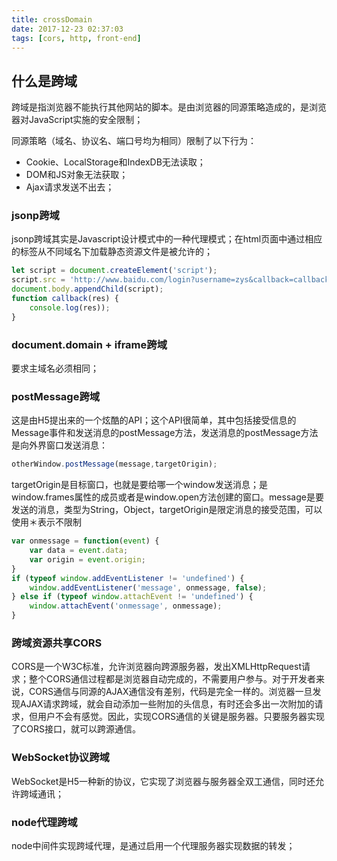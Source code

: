 ```yaml
---
title: crossDomain
date: 2017-12-23 02:37:03
tags: [cors, http, front-end]
---
```

## 什么是跨域
跨域是指浏览器不能执行其他网站的脚本。是由浏览器的同源策略造成的，是浏览器对JavaScript实施的安全限制；

同源策略（域名、协议名、端口号均为相同）限制了以下行为：
* Cookie、LocalStorage和IndexDB无法读取；
* DOM和JS对象无法获取；
* Ajax请求发送不出去；

<!--more-->

### jsonp跨域
jsonp跨域其实是Javascript设计模式中的一种代理模式；在html页面中通过相应的标签从不同域名下加载静态资源文件是被允许的；
```javascript
let script = document.createElement('script');
script.src = 'http://www.baidu.com/login?username=zys&callback=callback';
document.body.appendChild(script);
function callback(res) {
    console.log(res));
}
```

### document.domain + iframe跨域
要求主域名必须相同；

### postMessage跨域
这是由H5提出来的一个炫酷的API；这个API很简单，其中包括接受信息的Message事件和发送消息的postMessage方法，发送消息的postMessage方法是向外界窗口发送消息：
```javascript
otherWindow.postMessage(message,targetOrigin);
```
targetOrigin是目标窗口，也就是要给哪一个window发送消息；是window.frames属性的成员或者是window.open方法创建的窗口。message是要发送的消息，类型为String，Object，targetOrigin是限定消息的接受范围，可以使用＊表示不限制
```javascript
var onmessage = function(event) {
    var data = event.data;
    var origin = event.origin;
}
if (typeof window.addEventListener != 'undefined') {
    window.addEventListener('message', onmessage, false);
} else if (typeof window.attachEvent != 'undefined') {
    window.attachEvent('onmessage', onmessage);
}
```

### 跨域资源共享CORS
CORS是一个W3C标准，允许浏览器向跨源服务器，发出XMLHttpRequest请求；整个CORS通信过程都是浏览器自动完成的，不需要用户参与。对于开发者来说，CORS通信与同源的AJAX通信没有差别，代码是完全一样的。浏览器一旦发现AJAX请求跨域，就会自动添加一些附加的头信息，有时还会多出一次附加的请求，但用户不会有感觉。因此，实现CORS通信的关键是服务器。只要服务器实现了CORS接口，就可以跨源通信。

### WebSocket协议跨域
WebSocket是H5一种新的协议，它实现了浏览器与服务器全双工通信，同时还允许跨域通讯；

### node代理跨域
node中间件实现跨域代理，是通过启用一个代理服务器实现数据的转发；
